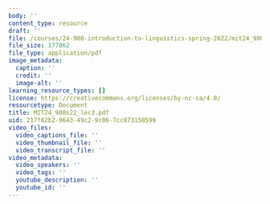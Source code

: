 ```yaml
---
body: ''
content_type: resource
draft: ''
file: /courses/24-900-introduction-to-linguistics-spring-2022/mit24_900s22_lec3.pdf
file_size: 177062
file_type: application/pdf
image_metadata:
  caption: ''
  credit: ''
  image-alt: ''
learning_resource_types: []
license: https://creativecommons.org/licenses/by-nc-sa/4.0/
resourcetype: Document
title: MIT24_900s22_lec3.pdf
uid: 217f62b2-9643-49c2-9c06-7cc873158599
video_files:
  video_captions_file: ''
  video_thumbnail_file: ''
  video_transcript_file: ''
video_metadata:
  video_speakers: ''
  video_tags: ''
  youtube_description: ''
  youtube_id: ''
---
```

